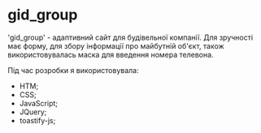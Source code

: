 # gid_group

'gid_group' - адаптивний сайт для будівельної компанії. Для зручності має форму, для збору
інформації про майбутній об'єкт, також використовувалась маска для введення номера телевона.

Під час розробки я використовувала:

-   HTM;
-   CSS;
-   JavaScript;
-   JQuery;
-   toastify-js;
